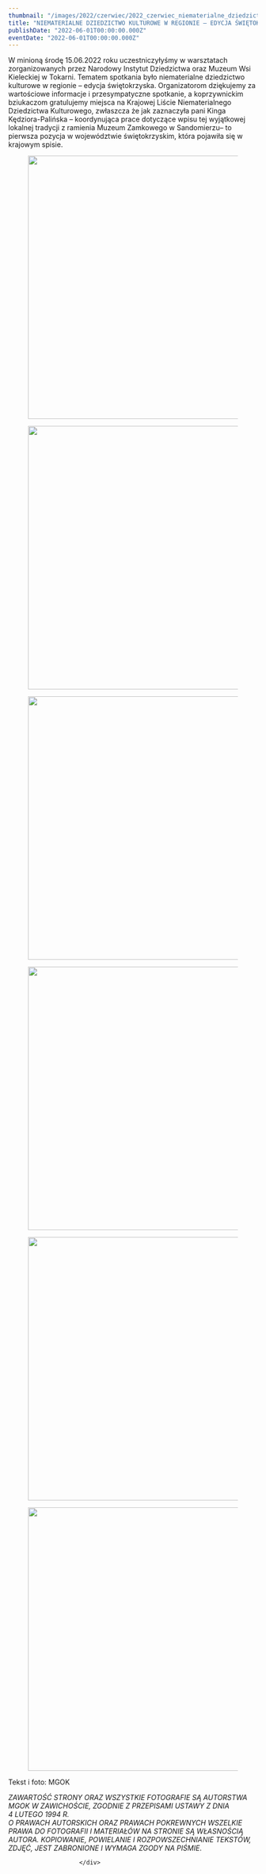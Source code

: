 ```yaml
---
thumbnail: "/images/2022/czerwiec/2022_czerwiec_niematerialne_dziedzictwo_kulturowe_w_regionie_edycja_wi_tokrzyska_2022_06_niematerialne_dziedzictwo_kulturowe_w_regionie_edycja_wi_tokrzyska_zd1-1.jpg"
title: "NIEMATERIALNE DZIEDZICTWO KULTUROWE W REGIONIE – EDYCJA ŚWIĘTOKRZYSKA"
publishDate: "2022-06-01T00:00:00.000Z"
eventDate: "2022-06-01T00:00:00.000Z"
---
```


<div class="entry-content">
							
							
<p>W minioną środę 15.06.2022 roku uczestniczyłyśmy w warsztatach zorganizowanych przez Narodowy Instytut Dziedzictwa oraz Muzeum Wsi Kieleckiej w Tokarni. Tematem spotkania było niematerialne dziedzictwo kulturowe w regionie – edycja świętokrzyska. Organizatorom dziękujemy za wartościowe informacje i przesympatyczne spotkanie, a koprzywnickim bziukaczom gratulujemy miejsca na Krajowej Liście Niematerialnego Dziedzictwa Kulturowego, zwłaszcza że jak zaznaczyła pani Kinga Kędziora-Palińska – koordynująca prace dotyczące wpisu tej wyjątkowej lokalnej tradycji z ramienia Muzeum Zamkowego w Sandomierzu– to pierwsza pozycja w województwie świętokrzyskim, która pojawiła się w krajowym spisie.</p>



<figure class="wp-block-image size-full"><a href="http://mgok-zawichost.pl/wp-content/uploads/2022/06/zd1-1.jpg"><img fetchpriority="high" decoding="async" width="800" height="531" src="/images/2022/czerwiec/2022_czerwiec_niematerialne_dziedzictwo_kulturowe_w_regionie_edycja_wi_tokrzyska_2022_06_niematerialne_dziedzictwo_kulturowe_w_regionie_edycja_wi_tokrzyska_zd1-1.jpg" alt="" class="wp-image-8723" srcset="/images/2022/czerwiec/2022_czerwiec_niematerialne_dziedzictwo_kulturowe_w_regionie_edycja_wi_tokrzyska_2022_06_niematerialne_dziedzictwo_kulturowe_w_regionie_edycja_wi_tokrzyska_zd1-1.jpg 800w, /images/2022/czerwiec/zd1-1-300x199.jpg 300w, /images/2022/czerwiec/zd1-1-768x510.jpg 768w" sizes="(max-width: 800px) 100vw, 800px"></a></figure>



<figure class="wp-block-image size-full"><a href="http://mgok-zawichost.pl/wp-content/uploads/2022/06/zd2-1.jpg"><img decoding="async" width="800" height="531" src="/images/2022/czerwiec/2022_czerwiec_niematerialne_dziedzictwo_kulturowe_w_regionie_edycja_wi_tokrzyska_2022_06_niematerialne_dziedzictwo_kulturowe_w_regionie_edycja_wi_tokrzyska_zd2-1.jpg" alt="" class="wp-image-8724" srcset="/images/2022/czerwiec/2022_czerwiec_niematerialne_dziedzictwo_kulturowe_w_regionie_edycja_wi_tokrzyska_2022_06_niematerialne_dziedzictwo_kulturowe_w_regionie_edycja_wi_tokrzyska_zd2-1.jpg 800w, /images/2022/czerwiec/zd2-1-300x199.jpg 300w, /images/2022/czerwiec/zd2-1-768x510.jpg 768w" sizes="(max-width: 800px) 100vw, 800px"></a></figure>



<figure class="wp-block-image size-full"><a href="http://mgok-zawichost.pl/wp-content/uploads/2022/06/zd3-1.jpg"><img decoding="async" width="800" height="531" src="/images/2022/czerwiec/2022_czerwiec_niematerialne_dziedzictwo_kulturowe_w_regionie_edycja_wi_tokrzyska_2022_06_niematerialne_dziedzictwo_kulturowe_w_regionie_edycja_wi_tokrzyska_zd3-1.jpg" alt="" class="wp-image-8725" srcset="/images/2022/czerwiec/2022_czerwiec_niematerialne_dziedzictwo_kulturowe_w_regionie_edycja_wi_tokrzyska_2022_06_niematerialne_dziedzictwo_kulturowe_w_regionie_edycja_wi_tokrzyska_zd3-1.jpg 800w, /images/2022/czerwiec/zd3-1-300x199.jpg 300w, /images/2022/czerwiec/zd3-1-768x510.jpg 768w" sizes="(max-width: 800px) 100vw, 800px"></a></figure>



<figure class="wp-block-image size-full"><a href="http://mgok-zawichost.pl/wp-content/uploads/2022/06/zd4-1.jpg"><img loading="lazy" decoding="async" width="800" height="531" src="/images/2022/czerwiec/2022_czerwiec_niematerialne_dziedzictwo_kulturowe_w_regionie_edycja_wi_tokrzyska_2022_06_niematerialne_dziedzictwo_kulturowe_w_regionie_edycja_wi_tokrzyska_zd4-1.jpg" alt="" class="wp-image-8726" srcset="/images/2022/czerwiec/2022_czerwiec_niematerialne_dziedzictwo_kulturowe_w_regionie_edycja_wi_tokrzyska_2022_06_niematerialne_dziedzictwo_kulturowe_w_regionie_edycja_wi_tokrzyska_zd4-1.jpg 800w, /images/2022/czerwiec/zd4-1-300x199.jpg 300w, /images/2022/czerwiec/zd4-1-768x510.jpg 768w" sizes="(max-width: 800px) 100vw, 800px"></a></figure>



<figure class="wp-block-image size-full"><a href="http://mgok-zawichost.pl/wp-content/uploads/2022/06/zd5-1.jpg"><img loading="lazy" decoding="async" width="800" height="531" src="/images/2022/czerwiec/2022_czerwiec_niematerialne_dziedzictwo_kulturowe_w_regionie_edycja_wi_tokrzyska_2022_06_niematerialne_dziedzictwo_kulturowe_w_regionie_edycja_wi_tokrzyska_zd5-1.jpg" alt="" class="wp-image-8727" srcset="/images/2022/czerwiec/2022_czerwiec_niematerialne_dziedzictwo_kulturowe_w_regionie_edycja_wi_tokrzyska_2022_06_niematerialne_dziedzictwo_kulturowe_w_regionie_edycja_wi_tokrzyska_zd5-1.jpg 800w, /images/2022/czerwiec/zd5-1-300x199.jpg 300w, /images/2022/czerwiec/zd5-1-768x510.jpg 768w" sizes="(max-width: 800px) 100vw, 800px"></a></figure>



<figure class="wp-block-image size-full"><a href="http://mgok-zawichost.pl/wp-content/uploads/2022/06/zd6-1.jpg"><img loading="lazy" decoding="async" width="800" height="531" src="/images/2022/czerwiec/2022_czerwiec_niematerialne_dziedzictwo_kulturowe_w_regionie_edycja_wi_tokrzyska_2022_06_niematerialne_dziedzictwo_kulturowe_w_regionie_edycja_wi_tokrzyska_zd6-1.jpg" alt="" class="wp-image-8728" srcset="/images/2022/czerwiec/2022_czerwiec_niematerialne_dziedzictwo_kulturowe_w_regionie_edycja_wi_tokrzyska_2022_06_niematerialne_dziedzictwo_kulturowe_w_regionie_edycja_wi_tokrzyska_zd6-1.jpg 800w, /images/2022/czerwiec/zd6-1-300x199.jpg 300w, /images/2022/czerwiec/zd6-1-768x510.jpg 768w" sizes="(max-width: 800px) 100vw, 800px"></a></figure>



<p>Tekst i foto: MGOK</p>



<p><em>ZAWARTOŚĆ STRONY ORAZ WSZYSTKIE FOTOGRAFIE SĄ AUTORSTWA MGOK W ZAWICHOŚCIE, ZGODNIE Z PRZEPISAMI USTAWY Z DNIA&nbsp;</em><br><em>4 LUTEGO 1994 R.<br>O PRAWACH AUTORSKICH ORAZ PRAWACH POKREWNYCH WSZELKIE PRAWA DO FOTOGRAFII I MATERIAŁÓW NA STRONIE SĄ WŁASNOŚCIĄ AUTORA. KOPIOWANIE, POWIELANIE I ROZPOWSZECHNIANIE TEKSTÓW, ZDJĘĆ, JEST ZABRONIONE I WYMAGA ZGODY NA PIŚMIE</em>.</p>
						
						</div>
